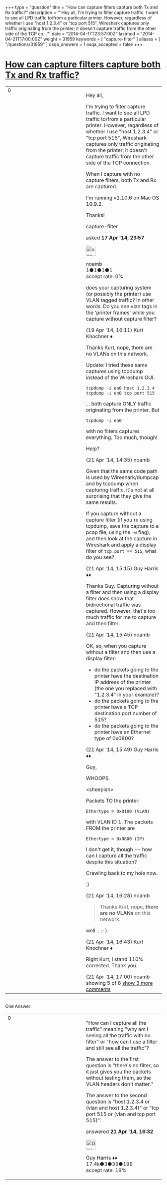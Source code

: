 +++
type = "question"
title = "How can capture filters capture both Tx and Rx traffic?"
description = '''Hey all, I&#x27;m trying to filter capture traffic. I want to see all LPD traffic to/from a particular printer. However, regardless of whether I use &quot;host 1.2.3.4&quot; or &quot;tcp port 515&quot;, Wireshark captures only traffic originating from the printer; it doesn&#x27;t capture traffic from the other side of the TCP co...'''
date = "2014-04-17T23:57:00Z"
lastmod = "2014-04-21T17:00:00Z"
weight = 31959
keywords = [ "capture-filter" ]
aliases = [ "/questions/31959" ]
osqa_answers = 1
osqa_accepted = false
+++

<div class="headNormal">

# [How can capture filters capture both Tx and Rx traffic?](/questions/31959/how-can-capture-filters-capture-both-tx-and-rx-traffic)

</div>

<div id="main-body">

<div id="askform">

<table id="question-table" style="width:100%;"><colgroup><col style="width: 50%" /><col style="width: 50%" /></colgroup><tbody><tr class="odd"><td style="width: 30px; vertical-align: top"><div class="vote-buttons"><span id="post-31959-upvote" class="ajax-command post-vote up" rel="nofollow" title="I like this post (click again to cancel)"> </span><div id="post-31959-score" class="post-score" title="current number of votes">0</div><span id="post-31959-downvote" class="ajax-command post-vote down" rel="nofollow" title="I dont like this post (click again to cancel)"> </span> <span id="favorite-mark" class="ajax-command favorite-mark" rel="nofollow" title="mark/unmark this question as favorite (click again to cancel)"> </span><div id="favorite-count" class="favorite-count"></div></div></td><td><div id="item-right"><div class="question-body"><p>Hey all,</p><p>I'm trying to filter capture traffic. I want to see all LPD traffic to/from a particular printer. However, regardless of whether I use "host 1.2.3.4" or "tcp port 515", Wireshark captures only traffic originating from the printer; it doesn't capture traffic from the other side of the TCP connection.</p><p>When I capture with no capture filters, both Tx and Rx are captured.</p><p>I'm running v1.10.6 on Mac OS 10.9.2.</p><p>Thanks!</p></div><div id="question-tags" class="tags-container tags"><span class="post-tag tag-link-capture-filter" rel="tag" title="see questions tagged &#39;capture-filter&#39;">capture-filter</span></div><div id="question-controls" class="post-controls"></div><div class="post-update-info-container"><div class="post-update-info post-update-info-user"><p>asked <strong>17 Apr '14, 23:57</strong></p><img src="https://secure.gravatar.com/avatar/6fa43bd94cb4d0c5dc22ad6131b20eb7?s=32&amp;d=identicon&amp;r=g" class="gravatar" width="32" height="32" alt="noamb&#39;s gravatar image" /><p><span>noamb</span><br />
<span class="score" title="1 reputation points">1</span><span title="1 badges"><span class="badge1">●</span><span class="badgecount">1</span></span><span title="1 badges"><span class="silver">●</span><span class="badgecount">1</span></span><span title="1 badges"><span class="bronze">●</span><span class="badgecount">1</span></span><br />
<span class="accept_rate" title="Rate of the user&#39;s accepted answers">accept rate:</span> <span title="noamb has no accepted answers">0%</span></p></div></div><div id="comments-container-31959" class="comments-container"><span id="32002"></span><div id="comment-32002" class="comment"><div id="post-32002-score" class="comment-score"></div><div class="comment-text"><p>does your capturing system (or possibly the printer) use VLAN tagged traffic? In other words: Do you see vlan tags in the 'printer frames' while you capture without capture filter?</p></div><div id="comment-32002-info" class="comment-info"><span class="comment-age">(19 Apr '14, 16:11)</span> <span class="comment-user userinfo">Kurt Knochner ♦</span></div></div><span id="32033"></span><div id="comment-32033" class="comment"><div id="post-32033-score" class="comment-score"></div><div class="comment-text"><p>Thanks Kurt, nope, there are no VLANs on this network.</p><p>Update: I tried these same captures using tcpdump instead of the Wireshark GUI.</p><pre><code>tcpdump -i en0 host 1.2.3.4
tcpdump -i en0 tcp port 515</code></pre><p>... both capture ONLY traffic originating from the printer. But</p><pre><code>tcpdump -i en0</code></pre><p>with no filters captures everything. Too much, though!</p><p>Help?</p></div><div id="comment-32033-info" class="comment-info"><span class="comment-age">(21 Apr '14, 14:35)</span> <span class="comment-user userinfo">noamb</span></div></div><span id="32034"></span><div id="comment-32034" class="comment"><div id="post-32034-score" class="comment-score"></div><div class="comment-text"><p>Given that the same code path is used by Wireshark/dumpcap and by tcpdump when capturing traffic, it's not at all surprising that they give the same results.</p><p>If you capture without a capture filter (if you're using tcpdump, save the capture to a pcap file, using the <code>-w</code> flag), and then look at the capture in Wireshark and apply a display filter of <code>tcp.port == 515</code>, what do you see?</p></div><div id="comment-32034-info" class="comment-info"><span class="comment-age">(21 Apr '14, 15:15)</span> <span class="comment-user userinfo">Guy Harris ♦♦</span></div></div><span id="32035"></span><div id="comment-32035" class="comment"><div id="post-32035-score" class="comment-score"></div><div class="comment-text"><p>Thanks Guy. Capturing without a filter and then using a display filter does show that bidirectional traffic was captured. However, that's too much traffic for me to capture and then filter.</p></div><div id="comment-32035-info" class="comment-info"><span class="comment-age">(21 Apr '14, 15:45)</span> <span class="comment-user userinfo">noamb</span></div></div><span id="32036"></span><div id="comment-32036" class="comment"><div id="post-32036-score" class="comment-score"></div><div class="comment-text"><p>OK, so, when you capture without a filter and then use a display filter:</p><ul><li>do the packets going <em>to</em> the printer have the destination IP address of the printer (the one you replaced with "1.2.3.4" in your example)?</li><li>do the packets going <em>to</em> the printer have a TCP destination port number of 515?</li><li>do the packets going <em>to</em> the printer have an Ethernet type of 0x0800?</li></ul></div><div id="comment-32036-info" class="comment-info"><span class="comment-age">(21 Apr '14, 15:49)</span> <span class="comment-user userinfo">Guy Harris ♦♦</span></div></div><span id="32037"></span><div id="comment-32037" class="comment not_top_scorer"><div id="post-32037-score" class="comment-score"></div><div class="comment-text"><p>Guy,</p><p>WHOOPS.</p><p>&lt;sheepish&gt;</p><p>Packets TO the printer:</p><pre><code>Ethertype = 0x8100 (VLAN)</code></pre><p>with VLAN ID 1. The packets FROM the printer are</p><pre><code>Ethertype = 0x0800 (IP)</code></pre><p>I don't get it, though -- how can I capture all the traffic despite this situation?</p><p>Crawling back to my hole now.</p><p>:)</p></div><div id="comment-32037-info" class="comment-info"><span class="comment-age">(21 Apr '14, 16:28)</span> <span class="comment-user userinfo">noamb</span></div></div><span id="32040"></span><div id="comment-32040" class="comment not_top_scorer"><div id="post-32040-score" class="comment-score"></div><div class="comment-text"><blockquote><p>Thanks Kurt, nope, <strong>there are no VLANs</strong> on this network.</p></blockquote><p>well... ;-)</p></div><div id="comment-32040-info" class="comment-info"><span class="comment-age">(21 Apr '14, 16:43)</span> <span class="comment-user userinfo">Kurt Knochner ♦</span></div></div><span id="32042"></span><div id="comment-32042" class="comment not_top_scorer"><div id="post-32042-score" class="comment-score"></div><div class="comment-text"><p>Right Kurt, I stand 110% corrected. Thank you.</p></div><div id="comment-32042-info" class="comment-info"><span class="comment-age">(21 Apr '14, 17:00)</span> <span class="comment-user userinfo">noamb</span></div></div></div><div id="comment-tools-31959" class="comment-tools"><span class="comments-showing"> showing 5 of 8 </span> <a href="#" class="show-all-comments-link">show 3 more comments</a></div><div class="clear"></div><div id="comment-31959-form-container" class="comment-form-container"></div><div class="clear"></div></div></td></tr></tbody></table>

------------------------------------------------------------------------

<div class="tabBar">

<span id="sort-top"></span>

<div class="headQuestions">

One Answer:

</div>

</div>

<span id="32039"></span>

<div id="answer-container-32039" class="answer">

<table style="width:100%;"><colgroup><col style="width: 50%" /><col style="width: 50%" /></colgroup><tbody><tr class="odd"><td style="width: 30px; vertical-align: top"><div class="vote-buttons"><span id="post-32039-upvote" class="ajax-command post-vote up" rel="nofollow" title="I like this post (click again to cancel)"> </span><div id="post-32039-score" class="post-score" title="current number of votes">0</div><span id="post-32039-downvote" class="ajax-command post-vote down" rel="nofollow" title="I dont like this post (click again to cancel)"> </span></div></td><td><div class="item-right"><div class="answer-body"><p>"How can I capture all the traffic" meaning "why am I seeing all the traffic with no filter" or "how can I use a filter and still see all the traffic"?</p><p>The answer to the first question is "there's no filter, so it just gives you the packets without testing them, so the VLAN headers don't matter."</p><p>The answer to the second question is "host 1.2.3.4 or (vlan and host 1.2.3.4)" or "tcp port 515 or (vlan and tcp port 515)".</p></div><div class="answer-controls post-controls"></div><div class="post-update-info-container"><div class="post-update-info post-update-info-user"><p>answered <strong>21 Apr '14, 16:32</strong></p><img src="https://secure.gravatar.com/avatar/f93de7000747ab5efb5acd3034b2ebd7?s=32&amp;d=identicon&amp;r=g" class="gravatar" width="32" height="32" alt="Guy%20Harris&#39;s gravatar image" /><p><span>Guy Harris ♦♦</span><br />
<span class="score" title="17443 reputation points"><span>17.4k</span></span><span title="3 badges"><span class="badge1">●</span><span class="badgecount">3</span></span><span title="35 badges"><span class="silver">●</span><span class="badgecount">35</span></span><span title="196 badges"><span class="bronze">●</span><span class="badgecount">196</span></span><br />
<span class="accept_rate" title="Rate of the user&#39;s accepted answers">accept rate:</span> <span title="Guy Harris has 216 accepted answers">19%</span></p></div></div><div id="comments-container-32039" class="comments-container"></div><div id="comment-tools-32039" class="comment-tools"></div><div class="clear"></div><div id="comment-32039-form-container" class="comment-form-container"></div><div class="clear"></div></div></td></tr></tbody></table>

</div>

<div class="paginator-container-left">

</div>

</div>

</div>

